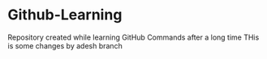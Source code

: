 # Github-Learning
Repository created while learning GitHub Commands after a long time
THis is some changes by adesh branch